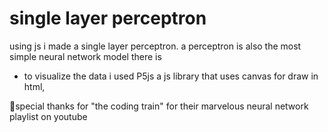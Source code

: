 # single layer perceptron 

using js i made a single layer perceptron.  a perceptron is also the most simple neural network model there is 

* to visualize the data i used P5js a js library that uses canvas for draw in html,


🤩special thanks for "the coding train" for their marvelous neural network playlist on youtube


